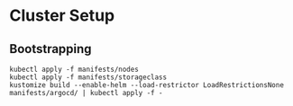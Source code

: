 # Cluster Setup

## Bootstrapping

```
kubectl apply -f manifests/nodes
kubectl apply -f manifests/storageclass
kustomize build --enable-helm --load-restrictor LoadRestrictionsNone  manifests/argocd/ | kubectl apply -f -
```
